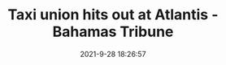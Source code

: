 ---
"title": "Taxi union hits out at Atlantis - Bahamas Tribune"
"date": "2021-9-28 18:26:57"
"feed_name": "GOOGLENEWSINDUSTRIAL"
"feed_website": "https://news.google.com/search?q=industrial%2Bincident&hl=en-US&gl=US&ceid=US:en"
"feed_rss": "https://news.google.com/rss/search?q=industrial%2Bincident&hl=en-US&gl=US&ceid=US:en"
"link": "http://www.tribune242.com/news/2021/sep/28/taxi-union-hits-out-atlantis/"
"source": "{'href': 'http://www.tribune242.com', 'title': 'Bahamas Tribune'}"
"file": "_posts/2021-1-1-0a86f54f8560ab60e0b56991cedc231653ca2cb4.md"
"accident": "0"
"drilling": "0"
"dead": "0"
"injured": "0"
"arrested": "0"
"where": "unknown site"
"causes": "unknown"
"place": "unknown place"
---